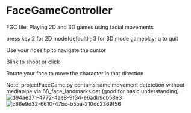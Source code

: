 # FaceGameController
FGC file:
Playing 2D and 3D games using facial movements

press key 2 for 2D mode(default) ; 3 for 3D mode gameplay; q to quit

Use your nose tip to navigate the cursor

Blink to shoot or click

Rotate your face to move the character in that direction

Note. projectFaceGame.py contains same movement detetction without mediapipe via 68_face_landmarks.dat (good for basic understanding)
![d94ae371-4772-4ae8-9f34-e6adb9db58e3](https://github.com/user-attachments/assets/ef0b0554-e112-4f76-960f-d8e993a824e6)
![c66e9d32-6610-47bc-b5ba-210dc2369f56](https://github.com/user-attachments/assets/3f38d000-3c53-49c6-b58f-40d4ec12641f)
